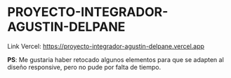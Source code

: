 # PROYECTO-INTEGRADOR-AGUSTIN-DELPANE

Link Vercel: https://proyecto-integrador-agustin-delpane.vercel.app

**PS**: Me gustaria haber retocado algunos elementos para que se adapten al diseño responsive, pero no pude por falta de tiempo.